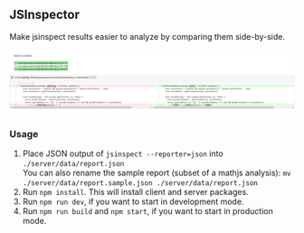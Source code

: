 ## JSInspector

Make jsinspect results easier to analyze by comparing them side-by-side.

![JSInspector screenshot](docs/screenshot.jpg)

### Usage

1. Place JSON output of `jsinspect --reporter=json` into `./server/data/report.json`  
   You can also rename the sample report (subset of a mathjs analysis): `mv ./server/data/report.sample.json ./server/data/report.json`
2. Run `npm install`. This will install client and server packages.
3. Run `npm run dev`, if you want to start in development mode.
4. Run `npm run build` and `npm start`, if you want to start in production mode.
